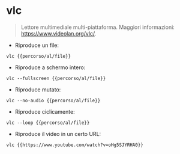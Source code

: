 # vlc

> Lettore multimediale multi-piattaforma.
> Maggiori informazioni: <https://www.videolan.org/vlc/>.

- Riproduce un file:

`vlc {{percorso/al/file}}`

- Riproduce a schermo intero:

`vlc --fullscreen {{percorso/al/file}}`

- Riproduce mutato:

`vlc --no-audio {{percorso/al/file}}`

- Riproduce ciclicamente:

`vlc --loop {{percorso/al/file}}`

- Riproduce il video in un certo URL:

`vlc {{https://www.youtube.com/watch?v=oHg5SJYRHA0}}`
